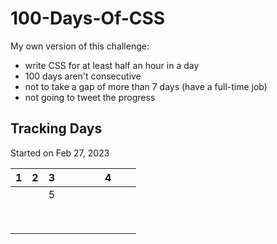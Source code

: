 # 100-Days-Of-CSS

My own version of this challenge:

- write CSS for at least half an hour in a day
- 100 days aren't consecutive
- not to take a gap of more than 7 days (have a full-time job)
- not going to tweet the progress

## Tracking Days

Started on Feb 27, 2023

|  1  |  2  |  3  |     |     |     |     |  4  |     |     |
| :-: | :-: | :-: | :-: | :-: | :-: | :-: | :-: | :-: | :-: |
|     |     |  5  |     |     |     |     |     |     |     |
|     |     |     |     |     |     |     |     |     |     |
|     |     |     |     |     |     |     |     |     |     |
|     |     |     |     |     |     |     |     |     |     |
|     |     |     |     |     |     |     |     |     |     |
|     |     |     |     |     |     |     |     |     |     |
|     |     |     |     |     |     |     |     |     |     |
|     |     |     |     |     |     |     |     |     |     |
|     |     |     |     |     |     |     |     |     |     |
